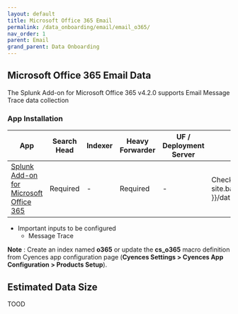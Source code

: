 ```yaml
---
layout: default
title: Microsoft Office 365 Email
permalink: /data_onboarding/email/email_o365/
nav_order: 1
parent: Email
grand_parent: Data Onboarding
---
```


## **Microsoft Office 365 Email Data**

The Splunk Add-on for Microsoft Office 365 v4.2.0 supports Email Message Trace data collection

### App Installation

| App |  Search Head  | Indexer | Heavy Forwarder | UF / Deployment Server | Additional Details |
| ---- | ------ | ------------ | -------------- | -------------------- | ------ |
| [Splunk Add-on for Microsoft Office 365](https://splunkbase.splunk.com/app/4055/) | Required | - | Required | - | Check [Microsoft Office 365 data onboarding]({{ site.baseurl }}/data_onboarding/cloud_tenancies/microsoft_o365/) |

* Important inputs to be configured
    * Message Trace

**Note** : Create an index named **o365** or update the **cs_o365** macro definition from Cyences app configuration page (**Cyences Settings > Cyences App Configuration > Products Setup**).

## Estimated Data Size
TOOD